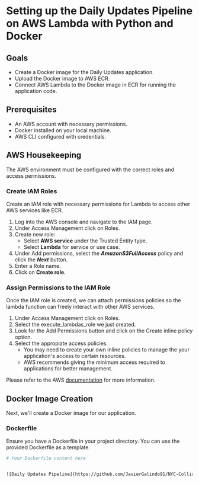 # Setting up the Daily Updates Pipeline on AWS Lambda with Python and Docker

## Goals
- Create a Docker image for the Daily Updates application.
- Upload the Docker image to AWS ECR.
- Connect AWS Lambda to the Docker image in ECR for running the application code.

## Prerequisites

- An AWS account with necessary permissions.
- Docker installed on your local machine.
- AWS CLI configured with credentials.

## AWS Housekeeping

The AWS environment must be configured with the correct roles and access permissions.

### Create IAM Roles

Create an IAM role with necessary permissions for Lambda to access other AWS services like ECR.

1. Log into the AWS console and navigate to the IAM page.
2. Under Access Management click on Roles.
3. Create new role:
   - Select **AWS service** under the Trusted Entity type.
   - Select **Lambda** for service or use case.
4. Under Add permissions, select the **_AmazonS3FullAccess_** policy and click the **_Next_** button.
5. Enter a Role name.
6. Click on **Create role**.

### Assign Permissions to the IAM Role

Once the IAM role is created, we can attach permissions policies so the lambda function can freely interact with other AWS services.
1. Under Access Management click on Roles.
2. Select the execute_lambdas_role we just created.
3. Look for the Add Permissions button and click on the Create inline policy option.
4. Select the appropiate access policies.
   - You may need to create your own inline policies to manage the your application's access to certain resources.
   - AWS recommends giving the minimum access required to applications for better management.

Please refer to the AWS [documentation](https://docs.aws.amazon.com/IAM/latest/UserGuide/access_policies_manage-attach-detach.html) for more information.

## Docker Image Creation

Next, we'll create a Docker image for our application.

### Dockerfile

Ensure you have a Dockerfile in your project directory. You can use the provided Dockerfile as a template.

```Dockerfile
# Your Dockerfile content here


![Daily Updates Pipeline](https://github.com/JavierGalindo91/NYC-Collisions/assets/17058746/3722cbd6-79ac-4a31-b3d0-30320d89ecfb)
